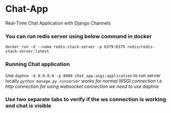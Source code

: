 # Chat-App

Real-Time Chat Application with Django Channels

### You can run redis server using below command in docker

`docker run -d --name redis-stack-server -p 6379:6379 redis/redis-stack-server:latest`

### Running Chat application

Use `daphne -b 0.0.0.0 -p 8000 chat_app.asgi:application` to run server locally
_`python manage.py runserver` works for normal WSGI connection i.e http connection_
_for using websocket connection we need to use daphne_

### Use two separate tabs to verify if the ws connection is working and chat is visible
